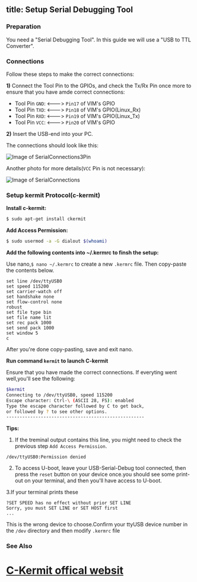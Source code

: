 title: Setup Serial Debugging Tool
---

### Preparation

You need a "Serial Debugging Tool". In this guide we will use a "USB to TTL Converter".

### Connections

Follow these steps to make the correct connections:

**1)** Connect the Tool Pin to the GPIOs, and check the Tx/Rx Pin once more to ensure that you have amde correct connections:

  * Tool Pin `GND`: <---> `Pin17` of VIM's GPIO
  * Tool Pin `TXD`: <---> `Pin18` of VIM's GPIO(Linux_Rx)
  * Tool Pin `RXD`: <---> `Pin19` of VIM's GPIO(Linux_Tx)
  * Tool Pin `VCC`: <---> `Pin20` of VIM's GPIO

**2)** Insert the USB-end into your PC.

The connections should look like this:

![Image of SerialConnections3Pin](/images/vim3/SerialConnections_3Pin.png)

Another photo for more details(`VCC` Pin is not necessary):

![Image of SerialConnections](/images/vim1/SerialConnections.png)


### Setup kermit Protocol(c-kermit)

**Install c-kermit:**

```sh
$ sudo apt-get install ckermit
```

**Add Access Permission:**
```sh
$ sudo usermod -a -G dialout $(whoami)
```

**Add the following contents into ~/.kermrc to finsh the setup:**

Use nano,`$ nano ~/.kermrc` to create a new `.kermrc` file. Then copy-paste the contents below.
```
set line /dev/ttyUSB0
set speed 115200
set carrier-watch off
set handshake none
set flow-control none
robust
set file type bin
set file name lit
set rec pack 1000
set send pack 1000
set window 5
c
```
After you're done copy-pasting, save and exit nano.

**Run command `kermit` to launch C-kermit**

Ensure that you have made the correct connections. If everyting went well,you'll see the following:
```sh
$kermit
Connecting to /dev/ttyUSB0, speed 115200
Escape character: Ctrl-\ (ASCII 28, FS): enabled
Type the escape character followed by C to get back,
or followed by ? to see other options.
----------------------------------------------------
```
**Tips:**
1. If the treminal output contains this line, you might need to check the previous step `Add Access Permission`.
```
/dev/ttyUSB0:Permission denied
```
2. To access U-boot, leave your USB-Serial-Debug tool connected, then press the `reset` button on your device once.you should see some print-out on your terminal, and then you'll have access to U-boot.

3.If your terminal prints these
```
?SET SPEED has no effect without prior SET LINE
Sorry, you must SET LINE or SET HOST first
...

```
This is the wrong device to choose.Confirm your ttyUSB device number in the `/dev` directory and then modify `.kermrc` file

### See Also

# [C-Kermit offical websit](http://www.columbia.edu/kermit/index.html)
